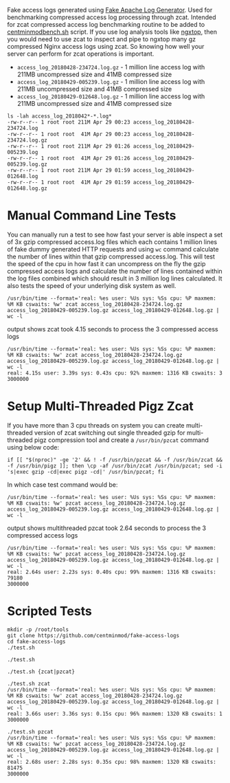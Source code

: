 Fake access logs generated using [Fake Apache Log Generator](https://github.com/kiritbasu/Fake-Apache-Log-Generator). Used for benchmarking compressed access log processing through zcat. Intended for zcat compressed access log benchmarking routine to be added to [centminmodbench.sh](https://github.com/centminmod/centminmodbench/) script. If you use log analysis tools like [ngxtop](https://community.centminmod.com/threads/ngxtop-real-time-metrics-for-nginx.285/), then you would need to use zcat to inspect and pipe to ngxtop many gz compressed Nginx access logs using zcat. So knowing how well your server can perform for zcat operations is important.

* `access_log_20180428-234724.log.gz` - 1 million line access log with 211MB uncompressed size and 41MB compressed size
* `access_log_20180429-005239.log.gz` - 1 million line access log with 211MB uncompressed size and 41MB compressed size
* `access_log_20180429-012648.log.gz` - 1 million line access log with 211MB uncompressed size and 41MB compressed size

```
ls -lah access_log_2018042*-*.log*  
-rw-r--r-- 1 root root 211M Apr 29 00:23 access_log_20180428-234724.log
-rw-r--r-- 1 root root  41M Apr 29 00:23 access_log_20180428-234724.log.gz
-rw-r--r-- 1 root root 211M Apr 29 01:26 access_log_20180429-005239.log
-rw-r--r-- 1 root root  41M Apr 29 01:26 access_log_20180429-005239.log.gz
-rw-r--r-- 1 root root 211M Apr 29 01:59 access_log_20180429-012648.log
-rw-r--r-- 1 root root  41M Apr 29 01:59 access_log_20180429-012648.log.gz
```

# Manual Command Line Tests

You can manually run a test to see how fast your server is able inspect a set of 3x gzip compressed access.log files which each contains 1 million lines of fake dummy generated HTTP requests and using `wc` command calculate the number of lines within that gzip compressed access.log. This will test the speed of the cpu in how fast it can uncompress on the fly the gzip compressed access logs and calculate the number of lines contained within the log files combined which should result in 3 million log lines calculated. It also tests the speed of your underlying disk system as well.

```
/usr/bin/time --format='real: %es user: %Us sys: %Ss cpu: %P maxmem: %M KB cswaits: %w' zcat access_log_20180428-234724.log.gz access_log_20180429-005239.log.gz access_log_20180429-012648.log.gz | wc -l
```

output shows zcat took 4.15 seconds to process the 3 compressed access logs

```
/usr/bin/time --format='real: %es user: %Us sys: %Ss cpu: %P maxmem: %M KB cswaits: %w' zcat access_log_20180428-234724.log.gz access_log_20180429-005239.log.gz access_log_20180429-012648.log.gz | wc -l
real: 4.15s user: 3.39s sys: 0.43s cpu: 92% maxmem: 1316 KB cswaits: 3
3000000
```

# Setup Multi-Threaded Pigz Zcat

If you have more than 3 cpu threads on system you can create multi-threaded version of zcat switching out single threaded gzip for multi-threaded pigz compression tool and create a `/usr/bin/pzcat` command using below code:

```
if [[ "$(nproc)" -ge '2' && ! -f /usr/bin/pzcat && -f /usr/bin/zcat && -f /usr/bin/pigz ]]; then \cp -af /usr/bin/zcat /usr/bin/pzcat; sed -i 's|exec gzip -cd|exec pigz -cd|' /usr/bin/pzcat; fi
```

In which case test command would be:

```
/usr/bin/time --format='real: %es user: %Us sys: %Ss cpu: %P maxmem: %M KB cswaits: %w' pzcat access_log_20180428-234724.log.gz access_log_20180429-005239.log.gz access_log_20180429-012648.log.gz | wc -l
```

output shows multithreaded pzcat took 2.64 seconds to process the 3 compressed access logs

```
/usr/bin/time --format='real: %es user: %Us sys: %Ss cpu: %P maxmem: %M KB cswaits: %w' pzcat access_log_20180428-234724.log.gz access_log_20180429-005239.log.gz access_log_20180429-012648.log.gz | wc -l
real: 2.64s user: 2.23s sys: 0.40s cpu: 99% maxmem: 1316 KB cswaits: 79180
3000000
```

# Scripted Tests

```
mkdir -p /root/tools
git clone https://github.com/centminmod/fake-access-logs
cd fake-access-logs
./test.sh
```

```
./test.sh 

./test.sh {zcat|pzcat}
```

```
./test.sh zcat               
/usr/bin/time --format='real: %es user: %Us sys: %Ss cpu: %P maxmem: %M KB cswaits: %w' zcat access_log_20180428-234724.log.gz access_log_20180429-005239.log.gz access_log_20180429-012648.log.gz | wc -l
real: 3.66s user: 3.36s sys: 0.15s cpu: 96% maxmem: 1320 KB cswaits: 1
3000000
```

```
./test.sh pzcat
/usr/bin/time --format='real: %es user: %Us sys: %Ss cpu: %P maxmem: %M KB cswaits: %w' pzcat access_log_20180428-234724.log.gz access_log_20180429-005239.log.gz access_log_20180429-012648.log.gz | wc -l
real: 2.68s user: 2.28s sys: 0.35s cpu: 98% maxmem: 1320 KB cswaits: 81475
3000000
```